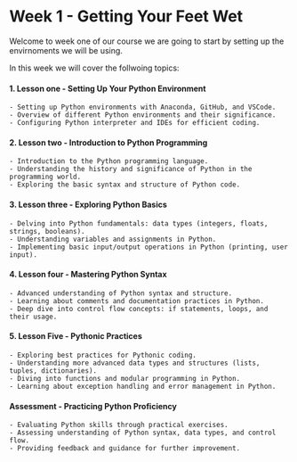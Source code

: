 # Week 1 - **Getting Your Feet Wet**

Welcome to week one of our course we are going to start by setting up the envirnoments we will be using.

In this week we will cover the follwoing topics:

#### 1. **Lesson one - Setting Up Your Python Environment**

    - Setting up Python environments with Anaconda, GitHub, and VSCode.
    - Overview of different Python environments and their significance.
    - Configuring Python interpreter and IDEs for efficient coding.

#### 2. **Lesson two - Introduction to Python Programming**

    - Introduction to the Python programming language.
    - Understanding the history and significance of Python in the programming world.
    - Exploring the basic syntax and structure of Python code.

#### 3. **Lesson three - Exploring Python Basics**

    - Delving into Python fundamentals: data types (integers, floats, strings, booleans).
    - Understanding variables and assignments in Python.
    - Implementing basic input/output operations in Python (printing, user input).

#### 4. **Lesson four - Mastering Python Syntax**

    - Advanced understanding of Python syntax and structure.
    - Learning about comments and documentation practices in Python.
    - Deep dive into control flow concepts: if statements, loops, and their usage.

#### 5. **Lesson Five - Pythonic Practices**

    - Exploring best practices for Pythonic coding.
    - Understanding more advanced data types and structures (lists, tuples, dictionaries).
    - Diving into functions and modular programming in Python.
    - Learning about exception handling and error management in Python.

#### **Assessment - Practicing Python Proficiency**

    - Evaluating Python skills through practical exercises.
    - Assessing understanding of Python syntax, data types, and control flow.
    - Providing feedback and guidance for further improvement.
